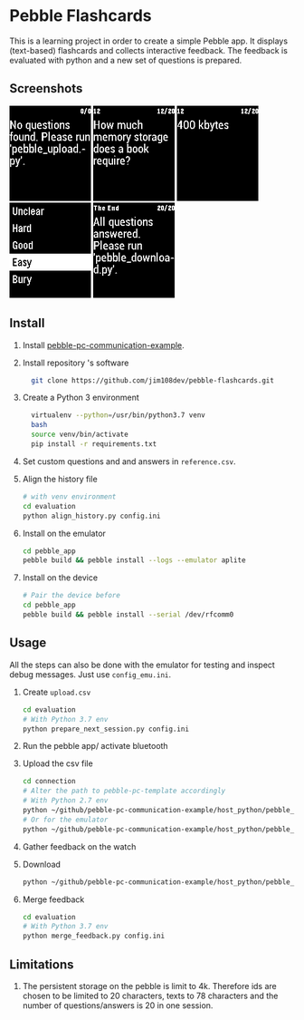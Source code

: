 # Pebble Flashcards

This is a learning project in order to create a simple Pebble app. It displays (text-based) flashcards and collects interactive feedback. The feedback is evaluated with python and a new set of questions is prepared.

## Screenshots

![download_failed](./screenshots/no_data.png)
![question](./screenshots/question.png)
![answer](./screenshots/answer.png)
![feedback](./screenshots/feedback.png)
![last_page](./screenshots/last_page.png)

## Install

1. Install [pebble-pc-communication-example](https://github.com/jim108dev/pebble-pc-communication-example).

1. Install repository 's software

    ```sh
      git clone https://github.com/jim108dev/pebble-flashcards.git
    ```

1. Create a Python 3 environment

    ```sh
      virtualenv --python=/usr/bin/python3.7 venv
      bash
      source venv/bin/activate
      pip install -r requirements.txt
    ```

1. Set custom questions and and answers in `reference.csv`.

1. Align the history file

    ```sh
    # with venv environment
    cd evaluation
    python align_history.py config.ini
    ```
  
1. Install on the emulator

    ```sh
    cd pebble_app
    pebble build && pebble install --logs --emulator aplite
    ```

1. Install on the device

    ```sh
    # Pair the device before
    cd pebble_app
    pebble build && pebble install --serial /dev/rfcomm0
    ```

## Usage

All the steps can also be done with the emulator for testing and inspect debug messages. Just use `config_emu.ini`.

1. Create `upload.csv`

    ```sh
    cd evaluation
    # With Python 3.7 env
    python prepare_next_session.py config.ini
    ```

1. Run the pebble app/ activate bluetooth
  
1. Upload the csv file

    ```sh
    cd connection
    # Alter the path to pebble-pc-template accordingly
    # With Python 2.7 env
    python ~/github/pebble-pc-communication-example/host_python/pebble_upload.py config_watch.ini
    # Or for the emulator
    python ~/github/pebble-pc-communication-example/host_python/pebble_upload.py config_emu.ini
    ```

1. Gather feedback on the watch
1. Download

    ```sh
    python ~/github/pebble-pc-communication-example/host_python/pebble_download.py config_watch.ini
    ```

1. Merge feedback

    ```sh
    cd evaluation
    # With Python 3.7 env
    python merge_feedback.py config.ini
    ```

## Limitations

1. The persistent storage on the pebble is limit to 4k. Therefore ids are chosen to be limited to 20 characters, texts to 78 characters and the number of questions/answers is 20 in one session.
